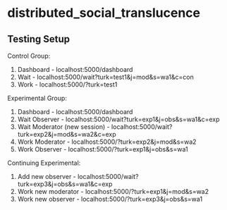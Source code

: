 # distributed_social_translucence

Testing Setup
-------------

Control Group:
1. Dashboard - localhost:5000/dashboard
2. Wait - localhost:5000/wait?turk=test1&j=mod&s=wa1&c=con
3. Work - localhost:5000/?turk=test1

Experimental Group:
1. Dashboard - localhost:5000/dashboard
2. Wait Observer - localhost:5000/wait?turk=exp1&j=obs&s=wa1&c=exp
3. Wait Moderator (new session) - localhost:5000/wait?turk=exp2&j=mod&s=wa2&c=exp
4. Work Moderator - localhost:5000/?turk=exp2&j=mod&s=wa2
5. Work Observer - localhost:5000/?turk=exp1&j=obs&s=wa1

Continuing Experimental:
1. Add new observer - localhost:5000/wait?turk=exp3&j=obs&s=wa1&c=exp
2. Work new moderator - localhost:5000/?turk=exp1&j=mod&s=wa2
3. Work new observer - localhost:5000/?turk=exp3&j=obs&s=wa1
